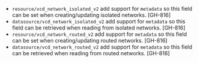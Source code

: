 * `resource/vcd_network_isolated_v2` add support for `metadata` so this field can be set when creating/updating isolated networks. [GH-816]
* `datasource/vcd_network_isolated_v2` add support for `metadata` so this field can be retrieved when reading from isolated networks. [GH-816]
* `resource/vcd_network_routed_v2` add support for `metadata` so this field can be set when creating/updating routed networks. [GH-816]
* `datasource/vcd_network_routed_v2` add support for `metadata` so this field can be retrieved when reading from routed networks. [GH-816]
